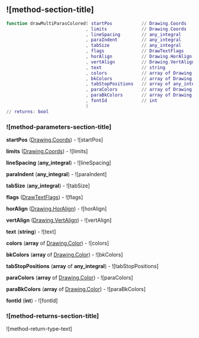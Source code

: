 ## ![method-section-title]


```lua
function drawMultiParasColored( startPos           // Drawing.Coords
                              , limits             // Drawing.Coords
                              , lineSpacing        // any_integral
                              , paraIndent         // any_integral
                              , tabSize            // any_integral
                              , flags              // DrawTextFlags
                              , horAlign           // Drawing.HorAlign
                              , vertAlign          // Drawing.VertAlign
                              , text               // string
                              , colors             // array of Drawing.Color
                              , bkColors           // array of Drawing.Color
                              , tabStopPositions   // array of any_integral
                              , paraColors         // array of Drawing.Color
                              , paraBkColors       // array of Drawing.Color
                              , fontId             // int
                              )
// returns: bool
```


### ![method-parameters-section-title]

**startPos** ([Drawing.Coords](../../Drawing/Coords.md)) - ![startPos]

**limits** ([Drawing.Coords](../../Drawing/Coords.md)) - ![limits]

**lineSpacing** (**any_integral**) - ![lineSpacing]

**paraIndent** (**any_integral**) - ![paraIndent]

**tabSize** (**any_integral**) - ![tabSize]

**flags** ([DrawTextFlags](../../DrawTextFlags.md)) - ![flags]

**horAlign** ([Drawing.HorAlign](../../Drawing/HorAlign.md)) - ![horAlign]

**vertAlign** ([Drawing.VertAlign](../../Drawing/VertAlign.md)) - ![vertAlign]

**text** (**string**) - ![text]

**colors** (**array** of [Drawing.Color](../../Drawing/Color.md)) - ![colors]

**bkColors** (**array** of [Drawing.Color](../../Drawing/Color.md)) - ![bkColors]

**tabStopPositions** (**array** of **any_integral**) - ![tabStopPositions]

**paraColors** (**array** of [Drawing.Color](../../Drawing/Color.md)) - ![paraColors]

**paraBkColors** (**array** of [Drawing.Color](../../Drawing/Color.md)) - ![paraBkColors]

**fontId** (**int**) - ![fontId]

### ![method-returns-section-title]

![method-return-type-text]

